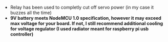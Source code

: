 - Relay has been used to completly cut off servo power (in my case it buzzes all the time)
- **9V battery meets NodeMCU 1.0 specification, however it may exceed max voltage for your board. If not, I still recommend additional cooling for voltage regulator (I used radiator meant for raspberry pi usb controller)**